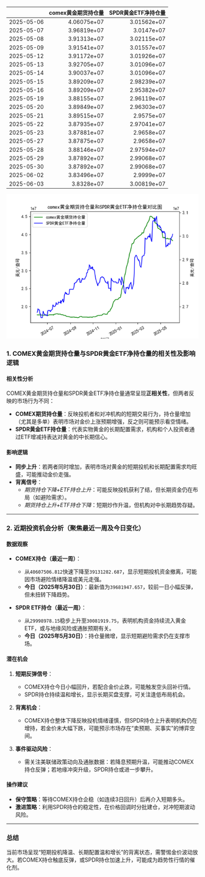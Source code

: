 |            |   comex黄金期货持仓量 |   SPDR黄金ETF净持仓量 |
|:-----------|----------------------:|----------------------:|
| 2025-05-06 |           4.06075e+07 |           3.01562e+07 |
| 2025-05-07 |           3.96819e+07 |           3.0147e+07  |
| 2025-05-08 |           3.91313e+07 |           3.02115e+07 |
| 2025-05-09 |           3.91541e+07 |           3.01557e+07 |
| 2025-05-12 |           3.91172e+07 |           3.01926e+07 |
| 2025-05-13 |           3.92705e+07 |           3.01096e+07 |
| 2025-05-14 |           3.90037e+07 |           3.01096e+07 |
| 2025-05-15 |           3.89209e+07 |           2.98239e+07 |
| 2025-05-16 |           3.89209e+07 |           2.95382e+07 |
| 2025-05-19 |           3.88155e+07 |           2.96119e+07 |
| 2025-05-20 |           3.89849e+07 |           2.96303e+07 |
| 2025-05-21 |           3.89515e+07 |           2.9575e+07  |
| 2025-05-22 |           3.87935e+07 |           2.97041e+07 |
| 2025-05-23 |           3.87881e+07 |           2.9658e+07  |
| 2025-05-27 |           3.87875e+07 |           2.9658e+07  |
| 2025-05-28 |           3.88146e+07 |           2.97594e+07 |
| 2025-05-29 |           3.87892e+07 |           2.99068e+07 |
| 2025-05-30 |           3.87892e+07 |           2.99068e+07 |
| 2025-06-02 |           3.83496e+07 |           2.9999e+07  |
| 2025-06-03 |           3.8328e+07  |           3.00819e+07 |

![图](comex_gold_SPDR.png)



### 1. COMEX黄金期货持仓量与SPDR黄金ETF净持仓量的相关性及影响逻辑

#### **相关性分析**  
COMEX黄金期货持仓量和SPDR黄金ETF净持仓量通常呈现**正相关性**，但两者反映的市场行为不同：  
- **COMEX期货持仓量**：反映投机者和对冲机构的短期交易行为，持仓量增加（尤其是多单）表明市场对金价上涨预期增强，反之则可能预示看空情绪。  
- **SPDR黄金ETF持仓量**：代表实物黄金的长期配置需求，机构和个人投资者通过ETF增减持表达对黄金的中长期信心。  

#### **影响逻辑**  
- **同步上升**：若两者同时增加，表明市场对黄金的短期投机和长期配置需求均旺盛，可能推动金价走强。  
- **背离信号**：  
  - *期货持仓下降+ETF持仓上升*：可能反映投机获利了结，但长期资金仍在布局（如避险需求）。  
  - *期货持仓上升+ETF持仓下降*：短期炒作升温，但机构对中长期趋势存疑。  

---

### 2. 近期投资机会分析（聚焦最近一周及今日变化）

#### **数据观察**  
- **COMEX持仓（最近一周）**：  
  - 从`40607506.812`快速下降至`39131282.687`，显示短期投机资金撤离，可能因市场避险情绪降温或美元走强。  
  - **今日（2025年5月30日）**：最新值为`39681947.657`，较前一日小幅反弹，但未扭转下降趋势。  

- **SPDR ETF持仓（最近一周）**：  
  - 从`29998978.15`稳步上升至`30081919.75`，表明机构资金持续流入黄金ETF，或与地缘风险或通胀预期有关。  
  - **今日（2025年5月30日）**：持仓量微增，显示短期避险需求仍在支撑市场。  

#### **潜在机会**  
1. **短期反弹信号**：  
   - COMEX持仓今日小幅回升，若配合金价止跌，可能触发空头回补行情。  
   - SPDR持仓持续温和增长，显示长期买盘支撑，可关注逢低布局机会。  

2. **背离机会**：  
   - COMEX持仓整体下降反映投机情绪谨慎，但SPDR持仓上升表明机构仍在增持，若金价未大幅下跌，可能预示市场存在“卖预期、买事实”的博弈空间。  

3. **事件驱动风险**：  
   - 需关注美联储政策动向及通胀数据：若降息预期升温，可能推动COMEX持仓反弹；若地缘冲突升级，SPDR持仓或进一步攀升。  

#### **操作建议**  
- **保守策略**：等待COMEX持仓企稳（如连续3日回升）后再介入短期多头。  
- **激进策略**：利用SPDR持仓的稳定性，在价格回调时分批建仓，对冲短期波动风险。  

---

### 总结  
当前市场呈现“短期投机降温、长期配置温和增长”的背离状态，需警惕金价波动放大。若COMEX持仓触底反弹，或SPDR持仓加速上升，可能成为趋势性行情的催化剂。